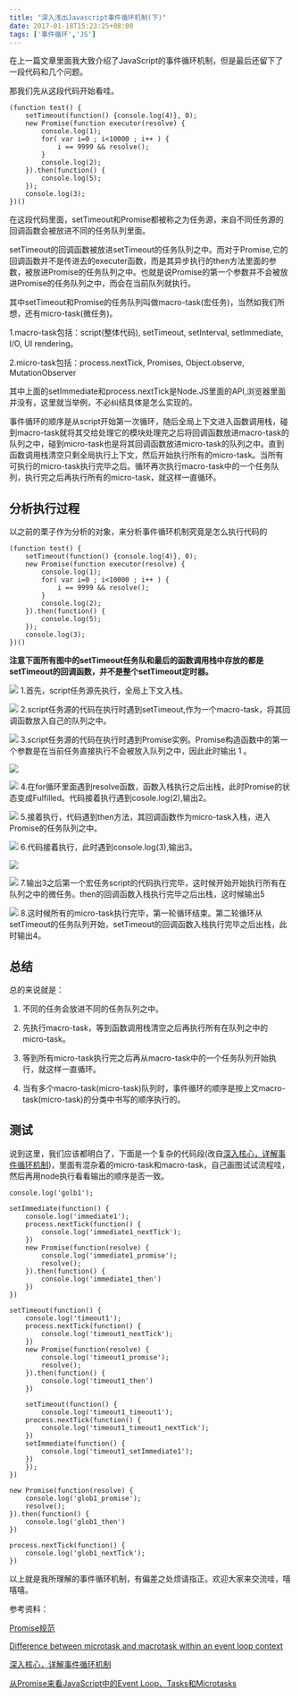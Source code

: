 ```yaml
---
title: "深入浅出Javascript事件循环机制(下)"
date: 2017-01-18T15:23:25+08:00
tags: ['事件循环','JS']
---
```

在上一篇文章里面我大致介绍了JavaScript的事件循环机制，但是最后还留下了一段代码和几个问题。

那我们先从这段代码开始看哇。
<!-- more -->

```
(function test() {
    setTimeout(function() {console.log(4)}, 0);
    new Promise(function executor(resolve) {
        console.log(1);
        for( var i=0 ; i<10000 ; i++ ) {
            i == 9999 && resolve();
        }
        console.log(2);
    }).then(function() {
        console.log(5);
    });
    console.log(3);
})()
```
在这段代码里面，setTimeout和Promise都被称之为任务源，来自不同任务源的回调函数会被放进不同的任务队列里面。

setTimeout的回调函数被放进setTimeout的任务队列之中。而对于Promise,它的回调函数并不是传进去的executer函数，而是其异步执行的then方法里面的参数，被放进Promise的任务队列之中。也就是说Promise的第一个参数并不会被放进Promise的任务队列之中，而会在当前队列就执行。

其中setTimeout和Promise的任务队列叫做macro-task(宏任务)，当然如我们所想，还有micro-task(微任务)。

1.macro-task包括：script(整体代码), setTimeout, setInterval, setImmediate, I/O, UI rendering。

2.micro-task包括：process.nextTick, Promises, Object.observe, MutationObserver

其中上面的setImmediate和process.nextTick是Node.JS里面的API,浏览器里面并没有，这里就当举例，不必纠结具体是怎么实现的。

事件循环的顺序是从script开始第一次循环，随后全局上下文进入函数调用栈，碰到macro-task就将其交给处理它的模块处理完之后将回调函数放进macro-task的队列之中，碰到micro-task也是将其回调函数放进micro-task的队列之中。直到函数调用栈清空只剩全局执行上下文，然后开始执行所有的micro-task。当所有可执行的micro-task执行完毕之后。循环再次执行macro-task中的一个任务队列，执行完之后再执行所有的micro-task，就这样一直循环。

## 分析执行过程

以之前的栗子作为分析的对象，来分析事件循环机制究竟是怎么执行代码的
```
(function test() {
    setTimeout(function() {console.log(4)}, 0);
    new Promise(function executor(resolve) {
        console.log(1);
        for( var i=0 ; i<10000 ; i++ ) {
            i == 9999 && resolve();
        }
        console.log(2);
    }).then(function() {
        console.log(5);
    });
    console.log(3);
})()
```
**注意下面所有图中的setTimeout任务队和最后的函数调用栈中存放的都是setTimeout的回调函数，并不是整个setTimeout定时器。**

![](http://ojzeprg7w.bkt.clouddn.com/%E5%8D%9A%E5%AE%A251.JPG)
1.首先，script任务源先执行，全局上下文入栈。

![](http://ojzeprg7w.bkt.clouddn.com/%E5%8D%9A%E5%AE%A252.JPG)
2.script任务源的代码在执行时遇到setTimeout,作为一个macro-task，将其回调函数放入自己的队列之中。

![](http://ojzeprg7w.bkt.clouddn.com/%E5%8D%9A%E5%AE%A253.JPG)
3.script任务源的代码在执行时遇到Promise实例。Promise构造函数中的第一个参数是在当前任务直接执行不会被放入队列之中，因此此时输出 1 。

![](http://ojzeprg7w.bkt.clouddn.com/%E5%8D%9A%E5%AE%A254.JPG)

![](http://ojzeprg7w.bkt.clouddn.com/%E5%8D%9A%E5%AE%A255.JPG)
4.在for循环里面遇到resolve函数，函数入栈执行之后出栈，此时Promise的状态变成Fulfilled。代码接着执行遇到cosole.log(2),输出2。

![](http://ojzeprg7w.bkt.clouddn.com/%E5%8D%9A%E5%AE%A256.JPG)
5.接着执行，代码遇到then方法，其回调函数作为micro-task入栈，进入Promise的任务队列之中。

![](http://ojzeprg7w.bkt.clouddn.com/%E5%8D%9A%E5%AE%A257%E6%94%B9.JPG)
6.代码接着执行，此时遇到console.log(3),输出3。

![](http://ojzeprg7w.bkt.clouddn.com/%E5%8D%9A%E5%AE%A258%E6%94%B9.JPG)

![](http://ojzeprg7w.bkt.clouddn.com/%E5%8D%9A%E5%AE%A259.JPG)
7.输出3之后第一个宏任务script的代码执行完毕，这时候开始开始执行所有在队列之中的微任务。then的回调函数入栈执行完毕之后出栈，这时候输出5

![](http://ojzeprg7w.bkt.clouddn.com/%E5%8D%9A%E5%AE%A260.JPG)
8.这时候所有的micro-task执行完毕，第一轮循环结束。第二轮循环从setTimeout的任务队列开始，setTimeout的回调函数入栈执行完毕之后出栈，此时输出4。

## 总结

总的来说就是：
1. 不同的任务会放进不同的任务队列之中。

2. 先执行macro-task，等到函数调用栈清空之后再执行所有在队列之中的micro-task。

3. 等到所有micro-task执行完之后再从macro-task中的一个任务队列开始执行，就这样一直循环。

4. 当有多个macro-task(micro-task)队列时，事件循环的顺序是按上文macro-task(micro-task)的分类中书写的顺序执行的。

## 测试
说到这里，我们应该都明白了，下面是一个复杂的代码段(改自[深入核心，详解事件循环机制](http://www.jianshu.com/p/12b9f73c5a4f))，里面有混杂着的micro-task和macro-task，自己画图试试流程哇，然后再用node执行看看输出的顺序是否一致。

```
console.log('golb1');

setImmediate(function() {
    console.log('immediate1');
    process.nextTick(function() {
        console.log('immediate1_nextTick');
    })
    new Promise(function(resolve) {
        console.log('immediate1_promise');
        resolve();
    }).then(function() {
        console.log('immediate1_then')
    })
})

setTimeout(function() {
    console.log('timeout1');
    process.nextTick(function() {
        console.log('timeout1_nextTick');
    })
    new Promise(function(resolve) {
        console.log('timeout1_promise');
        resolve();
    }).then(function() {
        console.log('timeout1_then')
    })

    setTimeout(function() {
    	console.log('timeout1_timeout1');
    process.nextTick(function() {
        console.log('timeout1_timeout1_nextTick');
    })
    setImmediate(function() {
    	console.log('timeout1_setImmediate1');
    })
    });
})

new Promise(function(resolve) {
    console.log('glob1_promise');
    resolve();
}).then(function() {
    console.log('glob1_then')
})

process.nextTick(function() {
    console.log('glob1_nextTick');
})
```

以上就是我所理解的事件循环机制，有偏差之处烦请指正。欢迎大家来交流哇，嘻嘻嘻。

参考资料：

[Promise规范](https://promisesaplus.com/)

[Difference between microtask and macrotask within an event loop context](http://stackoverflow.com/questions/25915634/difference-between-microtask-and-macrotask-within-an-event-loop-context)

[深入核心，详解事件循环机制](http://www.jianshu.com/p/12b9f73c5a4f)

[从Promise来看JavaScript中的Event Loop、Tasks和Microtasks](https://github.com/creeperyang/blog/issues/21)
